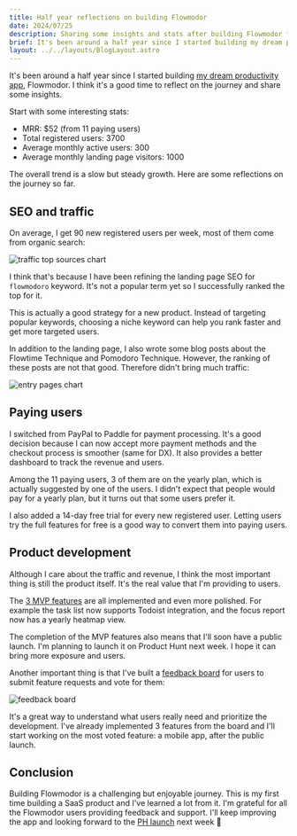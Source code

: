 ```yaml
---
title: Half year reflections on building Flowmodor
date: 2024/07/25
description: Sharing some insights and stats after building Flowmodor for half a year.
brief: It's been around a half year since I started building my dream productivity app, Flowmodor. I think it's a good time to reflect on the journey and share some insights.
layout: ../../layouts/BlogLayout.astro
---
```


It's been around a half year since I started building [my dream productivity app](/blog/my-dream-productivity-app), Flowmodor. I think it's a good time to reflect on the journey and share some insights.

Start with some interesting stats:
- MRR: $52 (from 11 paying users)
- Total registered users: 3700
- Average monthly active users: 300
- Average monthly landing page visitors: 1000

The overall trend is a slow but steady growth. Here are some reflections on the journey so far.

## SEO and traffic

On average, I get 90 new registered users per week, most of them come from organic search:

![traffic top sources chart](/half-year-reflections/top-sources.png)

I think that's because I have been refining the landing page SEO for `flowmodoro` keyword. It's not a popular term yet so I successfully ranked the top for it.

This is actually a good strategy for a new product. Instead of targeting popular keywords, choosing a niche keyword can help you rank faster and get more targeted users.

In addition to the landing page, I also wrote some blog posts about the Flowtime Technique and Pomodoro Technique. However, the ranking of these posts are not that good. Therefore didn't bring much traffic:

![entry pages chart](/half-year-reflections/entry-pages.png)

## Paying users

I switched from PayPal to Paddle for payment processing. It's a good decision because I can now accept more payment methods and the checkout process is smoother (same for DX). It also provides a better dashboard to track the revenue and users.

Among the 11 paying users, 3 of them are on the yearly plan, which is actually suggested by one of the users. I didn't expect that people would pay for a yearly plan, but it turns out that some users prefer it.

I also added a 14-day free trial for every new registered user. Letting users try the full features for free is a good way to convert them into paying users.

## Product development

Although I care about the traffic and revenue, I think the most important thing is still the product itself. It's the real value that I'm providing to users.

The [3 MVP features](/blog/my-dream-productivity-app#the-plan) are all implemented and even more polished. For example the task list now supports Todoist integration, and the focus report now has a yearly heatmap view.

The completion of the MVP features also means that I'll soon have a public launch. I'm planning to launch it on Product Hunt next week. I hope it can bring more exposure and users.

Another important thing is that I've built a [feedback board](https://app.flowmodor.com/feedback) for users to submit feature requests and vote for them:

![feedback board](/half-year-reflections/feedback-board.png)

It's a great way to understand what users really need and prioritize the development. I've already implemented 3 features from the board and I'll start working on the most voted feature: a mobile app, after the public launch.

## Conclusion

Building Flowmodor is a challenging but enjoyable journey. This is my first time building a SaaS product and I've learned a lot from it. I'm grateful for all the Flowmodor users providing feedback and support. I'll keep improving the app and looking forward to the [PH launch](https://www.producthunt.com/posts/flowmodor) next week 💜
